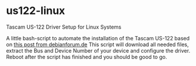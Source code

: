 # us122-linux
Tascam US-122 Driver Setup for Linux Systems


A little bash-script to automate the installation of the Tascam US-122 based on [this post from debianforum.de](https://debianforum.de/forum/viewtopic.php?f=25&t=154286&sid=06c30f7db54f10ee354648a81cfa4721&start=30#p1036200)
This script will download all needed files, extract the Bus and Device Number of your device and configure the driver.
Reboot after the script has finished and you should be good to go.
